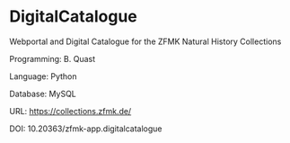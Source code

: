 # DigitalCatalogue
Webportal and Digital Catalogue for the ZFMK Natural History Collections

Programming: B. Quast

Language: Python

Database: MySQL

URL: https://collections.zfmk.de/

DOI: 10.20363/zfmk-app.digitalcatalogue

